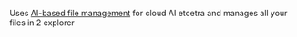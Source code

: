 
Uses [AI-based file management](https://github.com/iyaja/llama-fs) for cloud AI etcetra and manages all your files in 2 explorer

